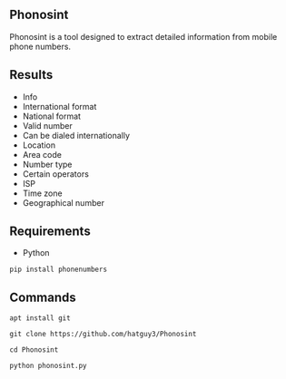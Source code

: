 Phonosint
----
Phonosint is a tool designed to extract detailed information from mobile phone numbers.

Results
----
- Info
- International format
- National format
- Valid number
- Can be dialed internationally
- Location
- Area code
- Number type
- Certain operators
- ISP
- Time zone
- Geographical number

Requirements
----
* Python

`pip install phonenumbers`

Commands
----
`apt install git`

`git clone https://github.com/hatguy3/Phonosint`

`cd Phonosint`

`python phonosint.py`